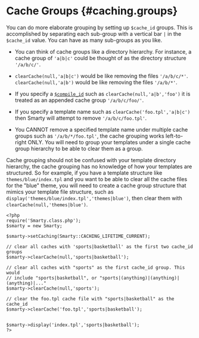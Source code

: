 Cache Groups {#caching.groups}
============

You can do more elaborate grouping by setting up `$cache_id` groups.
This is accomplished by separating each sub-group with a vertical bar
`|` in the `$cache_id` value. You can have as many sub-groups as you
like.

-   You can think of cache groups like a directory hierarchy. For
    instance, a cache group of `'a|b|c'` could be thought of as the
    directory structure `'/a/b/c/'`.

-   `clearCache(null,'a|b|c')` would be like removing the files
    `'/a/b/c/*'`. `clearCache(null,'a|b')` would be like removing the
    files `'/a/b/*'`.

-   If you specify a [`$compile_id`](#variable.compile.id) such as
    `clearCache(null,'a|b','foo')` it is treated as an appended cache
    group `'/a/b/c/foo/'`.

-   If you specify a template name such as
    `clearCache('foo.tpl','a|b|c')` then Smarty will attempt to remove
    `'/a/b/c/foo.tpl'`.

-   You CANNOT remove a specified template name under multiple cache
    groups such as `'/a/b/*/foo.tpl'`, the cache grouping works
    left-to-right ONLY. You will need to group your templates under a
    single cache group hierarchy to be able to clear them as a group.

Cache grouping should not be confused with your template directory
hierarchy, the cache grouping has no knowledge of how your templates are
structured. So for example, if you have a template structure like
`themes/blue/index.tpl` and you want to be able to clear all the cache
files for the "blue" theme, you will need to create a cache group
structure that mimics your template file structure, such as
`display('themes/blue/index.tpl','themes|blue')`, then clear them with
`clearCache(null,'themes|blue')`.


    <?php
    require('Smarty.class.php');
    $smarty = new Smarty;

    $smarty->setCaching(Smarty::CACHING_LIFETIME_CURRENT);

    // clear all caches with 'sports|basketball' as the first two cache_id groups
    $smarty->clearCache(null,'sports|basketball');

    // clear all caches with "sports" as the first cache_id group. This would
    // include "sports|basketball", or "sports|(anything)|(anything)|(anything)|..."
    $smarty->clearCache(null,'sports');

    // clear the foo.tpl cache file with "sports|basketball" as the cache_id
    $smarty->clearCache('foo.tpl','sports|basketball');


    $smarty->display('index.tpl','sports|basketball');
    ?>

          
